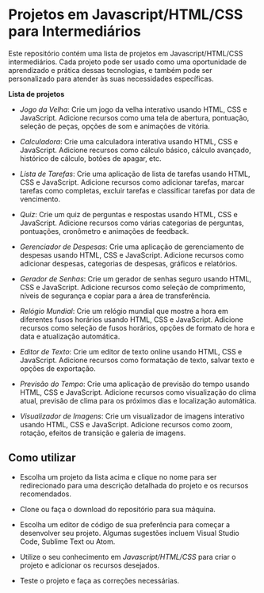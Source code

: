 # Projetos em Javascript/HTML/CSS para Intermediários

Este repositório contém uma lista de projetos em Javascript/HTML/CSS intermediários.
Cada projeto pode ser usado como uma oportunidade de aprendizado e prática dessas tecnologias, e também pode ser personalizado para atender às suas necessidades específicas.

**Lista de projetos**
- _Jogo da Velha_: Crie um jogo da velha interativo usando HTML, CSS e JavaScript. Adicione recursos como uma tela de abertura, pontuação, seleção de peças, opções de som e animações de vitória.

- _Calculadora_: Crie uma calculadora interativa usando HTML, CSS e JavaScript. Adicione recursos como cálculo básico, cálculo avançado, histórico de cálculo, botões de apagar, etc.

- _Lista de Tarefas_: Crie uma aplicação de lista de tarefas usando HTML, CSS e JavaScript. Adicione recursos como adicionar tarefas, marcar tarefas como completas, excluir tarefas e classificar tarefas por data de vencimento.

- _Quiz_: Crie um quiz de perguntas e respostas usando HTML, CSS e JavaScript. Adicione recursos como várias categorias de perguntas, pontuações, cronômetro e animações de feedback.

- _Gerenciador de Despesas_: Crie uma aplicação de gerenciamento de despesas usando HTML, CSS e JavaScript. Adicione recursos como adicionar despesas, categorias de despesas, gráficos e relatórios.

- _Gerador de Senhas_: Crie um gerador de senhas seguro usando HTML, CSS e JavaScript. Adicione recursos como seleção de comprimento, níveis de segurança e copiar para a área de transferência.

- _Relógio Mundial_: Crie um relógio mundial que mostre a hora em diferentes fusos horários usando HTML, CSS e JavaScript. Adicione recursos como seleção de fusos horários, opções de formato de hora e data e atualização automática.

- _Editor de Texto_: Crie um editor de texto online usando HTML, CSS e JavaScript. Adicione recursos como formatação de texto, salvar texto e opções de exportação.

- _Previsão do Tempo_: Crie uma aplicação de previsão do tempo usando HTML, CSS e JavaScript. Adicione recursos como visualização do clima atual, previsão de clima para os próximos dias e localização automática.

- _Visualizador de Imagens_: Crie um visualizador de imagens interativo usando HTML, CSS e JavaScript. Adicione recursos como zoom, rotação, efeitos de transição e galeria de imagens.

## Como utilizar
- Escolha um projeto da lista acima e clique no nome para ser redirecionado para uma descrição detalhada do projeto e os recursos recomendados.

- Clone ou faça o download do repositório para sua máquina.

- Escolha um editor de código de sua preferência para começar a desenvolver seu projeto. Algumas sugestões incluem Visual Studio Code, Sublime Text ou Atom.

- Utilize o seu conhecimento em _Javascript/HTML/CSS_ para criar o projeto e adicionar os recursos desejados.

- Teste o projeto e faça as correções necessárias.
